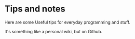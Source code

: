 # Tips and notes

Here are some Useful tips for everyday programming and stuff.

It's something like a personal wiki, but on Github.
